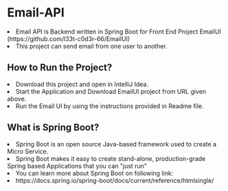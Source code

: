 # Email-API
<li> Email API is Backend written in Spring Boot for Front End Project EmailUI (https://github.com/l33t-c0d3r-66/EmailUI) 
<li> This project can send email from one user to another.

## How to Run the Project?
<li> Download this project and open in IntelliJ Idea.
<li> Start the Application and Download EmailUI project from URL given above.
<li> Run the Email UI by using the instructions provided in Readme file.

## What is Spring Boot?
<li> Spring Boot is an open source Java-based framework used to create a Micro Service.
<li> Spring Boot makes it easy to create stand-alone, production-grade Spring based Applications that you can "just run"
<li> You can learn more about Spring Boot on following link:
<li> https://docs.spring.io/spring-boot/docs/current/reference/htmlsingle/


